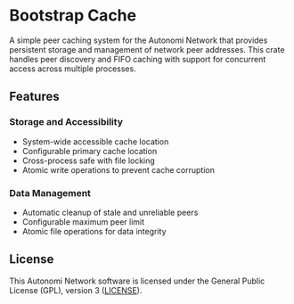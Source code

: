 # Bootstrap Cache

A simple peer caching system for the Autonomi Network that provides persistent storage and management of network peer addresses. This crate handles peer discovery and FIFO caching with support for concurrent access across multiple processes.

## Features

### Storage and Accessibility
- System-wide accessible cache location
- Configurable primary cache location
- Cross-process safe with file locking
- Atomic write operations to prevent cache corruption

### Data Management
- Automatic cleanup of stale and unreliable peers
- Configurable maximum peer limit
- Atomic file operations for data integrity

## License

This Autonomi Network software is licensed under the General Public License (GPL), version 3 ([LICENSE](http://www.gnu.org/licenses/gpl-3.0.en.html)).
